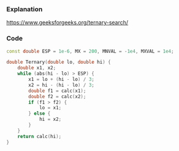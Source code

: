 ### Explanation
https://www.geeksforgeeks.org/ternary-search/
### Code
```c++
const double ESP = 1e-6, MX = 200, MNVAL = -1e4, MXVAL = 1e4;

double Ternary(double lo, double hi) {
    double x1, x2;
    while (abs(hi - lo) > ESP) {
        x1 = lo + (hi - lo) / 3;
        x2 = hi - (hi - lo) / 3;
        double f1 = calc(x1);
        double f2 = calc(x2);
        if (f1 > f2) {
            lo = x1;
        } else {
            hi = x2;
        }
    }
    return calc(hi);
}
```